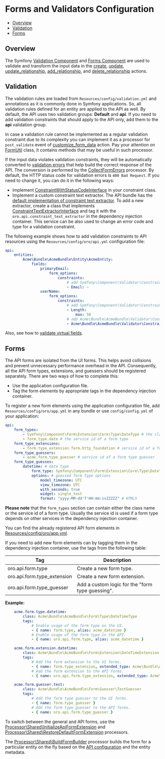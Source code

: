 # Forms and Validators Configuration

 - [Overview](#overview)
 - [Validation](#validation)
 - [Forms](#forms)

## Overview

The Symfony [Validation Component](http://symfony.com/doc/current/book/validation.html) and [Forms Component](http://symfony.com/doc/current/book/forms.html) are used to validate and transform the input data in the [create](./actions.md#create-action), [update](./actions.md#update-action), [update_relationship](./actions.md#update_relationship-action), [add_relationship](./actions.md#add_relationship-action), and [delete_relationship](./actions.md#delete_relationship-action) actions.

## Validation

The validation rules are loaded from `Resources/config/validation.yml` and annotations as it is commonly done in Symfony applications. So, all validation rules defined for an entity are applied to the API as well.
By default, the API uses two validation groups: **Default** and **api**. If you need to add validation constraints that should apply to the API only, add them to the **api** validation group.

In case a validation rule cannot be implemented as a regular validation constraint due to its complexity
you can implement it as a processor for `post_validate` event of
[customize_form_data](./actions.md#customize_form_data-action) action.
Pay your attention on [FormUtil](../../Form/FormUtil.php) class, it contains methods that may be useful in such processor.

If the input data violates validation constraints, they will be automatically converted to [validation errors](./processors.md#error-handling) that help build the correct response of the API. The conversion is performed by the [CollectFormErrors](../../Processor/Shared/CollectFormErrors.php) processor. By default, the HTTP status code for validation errors is `400 Bad Request`. If you need to change it, you can do it in the following ways:

- Implement [ConstraintWithStatusCodeInterface](../../Validator/Constraints/ConstraintWithStatusCodeInterface.php) in your constraint class.
- Implement a custom constraint text extractor. The API bundle has the [default implementation of constraint text extractor](../../Request/ConstraintTextExtractor.php). To add a new extractor, create a class that implements [ConstraintTextExtractorInterface](../../Request/ConstraintTextExtractorInterface.php) and tag it with the `oro.api.constraint_text_extractor` in the dependency injection container. This service can be also used to change an error code and type for a validation constraint.

The following example shows how to add validation constraints to API resources using the `Resources/config/oro/api.yml` configuration file:

```yaml
api:
    entities:
        Acme\Bundle\AcmeBundle\Entity\AcmeEntity:
            fields:
                primaryEmail:
                    form_options:
                        constraints:
                            # add Symfony\Component\Validator\Constraints\Email validation constraint
                            - Email: ~
                userName:
                    form_options:
                        constraints:
                            # add Symfony\Component\Validator\Constraints\Length validation constraint
                            - Length:
                                max: 50
                            # add Acme\Bundle\AcmeBundle\Validator\Constraints\Alphanumeric validation constraint
                            - Acme\Bundle\AcmeBundle\Validator\Constraints\Alphanumeric: ~

```

Also, see how to [validate virtual fields](./how_to.md#validate-virtual-fields).

## Forms

The API forms are isolated from the UI forms. This helps avoid collisions and prevent unnecessary performance overhead in the API.
Consequently, all the API form types, extensions, and guessers should be registered separately. There are two ways of how to complete this:

- Use the application configuration file.
- Tag the form elements by appropriate tags in the dependency injection container.

To register a new form elements using the application configuration file, add `Resources/config/oro/app.yml` in any bundle or use `config/config.yml` of your application:

```yaml
api:
    form_types:
        - Symfony\Component\Form\Extension\Core\Type\DateType # the class name of a form type
        - form.type.date # the service id of a form type
    form_type_extensions:
        - form.type_extension.form.http_foundation # service id of a form type extension
    form_type_guessers:
        - acme.form.type_guesser # service id of a form type guesser
    form_type_guesses:
        datetime: # data type
            form_type: Symfony\Component\Form\Extension\Core\Type\DateTimeType # the guessed form type
            options: # guessed form type options
                model_timezone: UTC
                view_timezone: UTC
                with_seconds: true
                widget: single_text
                format: "yyyy-MM-dd'T'HH:mm:ssZZZZZ" # HTML5
```

**Please note** that the `form_types` section can contain either the class name or the service id of a form type.
Usually the service id is used if a form type depends on other services in the dependency injection container.

You can find the already registered API form elements in [Resources/config/oro/app.yml](../config/oro/app.yml).

If you need to add new form elements can by tagging them in the dependency injection container, use the tags from the following table:

| Tag | Description |
| --- | --- |
| oro.api.form.type | Create a new form type. |
| oro.api.form.type_extension | Create a new form extension. |
| oro.api.form.type_guesser | Add a custom logic for the "form type guessing". |

**Example:**

```yaml
    acme.form.type.datetime:
        class: Acme\Bundle\AcmeBundle\Form\Type\DateTimeType
        tags:
            # Enable usage of the form type on the UI.
            - { name: form.type, alias: acme_datetime }
            # Enable usage of the form type in the API.
            - { name: oro.api.form.type, alias: acme_datetime }

    acme.form.extension.datetime:
        class: Acme\Bundle\AcmeBundle\Form\Extension\DateTimeExtension
        tags:
            # Add the form extension to the UI forms.
            - { name: form.type_extension, extended_type: Acme\Bundle\AcmeBundle\Form\Type\DateTimeType }
            # Add the form extension to the API forms.
            - { name: oro.api.form.type_extension, extended_type: Acme\Bundle\AcmeBundle\Form\Type\DateTimeType }

    acme.form.guesser.test:
        class: Acme\Bundle\AcmeBundle\Form\Guesser\TestGuesser
        tags:
            # Add the form type guesser to the UI forms.
            - { name: form.type_guesser }
            # Add the form type guesser to the API forms.
            - { name: oro.api.form.type_guesser }
```

To switch between the general and API forms, use the [Processor\Shared\InitializeApiFormExtension](../../Processor/Shared/InitializeApiFormExtension.php) and [Processor\Shared\RestoreDefaultFormExtension](../../Processor/Shared/RestoreDefaultFormExtension.php) processors.

The [Processor\Shared\BuildFormBuilder](../../Processor/Shared/BuildFormBuilder.php) processor builds the form for a particular entity on the fly based on the [API configuration](./configuration.md) and the entity metadata.
